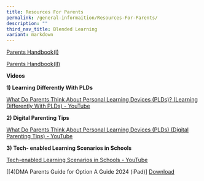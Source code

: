 ```yaml
---
title: Resources For Parents
permalink: /general-informaition/Resources-For-Parents/
description: ""
third_nav_title: Blended Learning
variant: markdown
---
```

[Parents Handbook(I)](/files/Blended%20Learning/IP2%20-%20Parent%20Handbook%20(I)%20on%20Learning%20with%20a%20PLD_2023.pdf)

[Parents Handbook(II)](/files/Blended%20Learning/IP3%20-%20Parent%20Handbook%20(II)%20on%20Learning%20with%20a%20PLD_2023.pdf)

**Videos**  

**1) Learning Differently With PLDs**

[What Do Parents Think About Personal Learning Devices (PLDs)? (Learning Differently With PLDs) - YouTube](https://www.youtube.com/watch?v=6oIAtbruVf4)

**2) Digital Parenting Tips**

[What Do Parents Think About Personal Learning Devices (PLDs) (Digital Parenting Tips) - YouTube](https://www.youtube.com/watch?v=qCzeedZXeaM)

**3) Tech- enabled Learning Scenarios in Schools**

[Tech-enabled Learning Scenarios in Schools - YouTube](https://www.youtube.com/watch?v=jJw1mdtYfOs)

[[4)DMA Parents Guide for Option A  Guide 2024 (iPad)]
[Download](/files/Blended%20Learning/Parent_Guide_2024.pdf)










